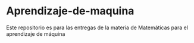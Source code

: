 # Aprendizaje-de-maquina
Este repositorio es para las entregas de la materia de Matemáticas para el aprendizaje de máquina
